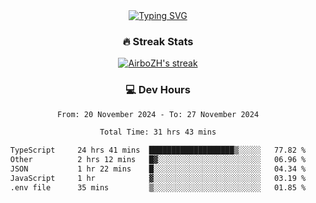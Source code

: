 
<div align="center">
  <a href="https://git.io/typing-svg"><img src="https://readme-typing-svg.demolab.com?font=Fira+Code&size=30&pause=1000&color=33F7F5&center=true&vCenter=true&width=435&lines=Hi+there+%F0%9F%91%8B+I+am+AirboZH+;Welcome+to+my+Github" alt="Typing SVG" /></a>

<h3>🔥 Streak Stats</h3>

<!-- GitHub Readme Streak Stats - https://github.com/DenverCoder1/github-readme-streak-stats -->
<p>
  <a href="https://github.com/DenverCoder1/github-readme-streak-stats">
    <img title="🔥 Get streak stats for your profile at git.io/streak-stats" alt="AirboZH's streak" src="https://streak-stats.demolab.com/?user=AirboZH&theme=monokai-metallian&hide_border=true"/>
  </a>
</p>

<h3>💻 Dev Hours</h3>
<!--START_SECTION:waka-->

```txt
From: 20 November 2024 - To: 27 November 2024

Total Time: 31 hrs 43 mins

TypeScript     24 hrs 41 mins  ███████████████████▒░░░░░   77.82 %
Other          2 hrs 12 mins   █▓░░░░░░░░░░░░░░░░░░░░░░░   06.96 %
JSON           1 hr 22 mins    █░░░░░░░░░░░░░░░░░░░░░░░░   04.34 %
JavaScript     1 hr            ▓░░░░░░░░░░░░░░░░░░░░░░░░   03.19 %
.env file      35 mins         ▒░░░░░░░░░░░░░░░░░░░░░░░░   01.85 %
```

<!--END_SECTION:waka-->
</div>  
